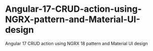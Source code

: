 # Angular-17-CRUD-action-using-NGRX-pattern-and-Material-UI-design
Angular 17 CRUD action using NGRX  18 pattern and Material UI design 
